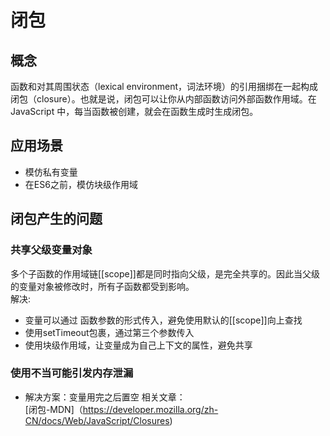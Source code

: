 # 闭包
## 概念
函数和对其周围状态（lexical environment，词法环境）的引用捆绑在一起构成闭包（closure）。也就是说，闭包可以让你从内部函数访问外部函数作用域。在 JavaScript 中，每当函数被创建，就会在函数生成时生成闭包。
## 应用场景
* 模仿私有变量
* 在ES6之前，模仿块级作用域
## 闭包产生的问题
### 共享父级变量对象
多个子函数的作用域链[[scope]]都是同时指向父级，是完全共享的。因此当父级的变量对象被修改时，所有子函数都受到影响。   
解决:   
* 变量可以通过 函数参数的形式传入，避免使用默认的[[scope]]向上查找
* 使用setTimeout包裹，通过第三个参数传入
* 使用块级作用域，让变量成为自己上下文的属性，避免共享
### 使用不当可能引发内存泄漏
* 解决方案：变量用完之后置空
相关文章：   
[闭包-MDN]（https://developer.mozilla.org/zh-CN/docs/Web/JavaScript/Closures)
